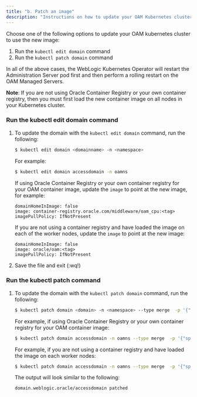 ```yaml
---
title: "b. Patch an image"
description: "Instructions on how to update your OAM Kubernetes cluster with a new OAM container image."
---
```


Choose one of the following options to update your OAM kubernetes cluster to use the new image:

1. Run the `kubectl edit domain` command
2. Run the `kubectl patch domain` command

In all of the above cases, the WebLogic Kubernetes Operator will restart the Administration Server pod first and then perform a rolling restart on the OAM Managed Servers.

**Note**: If you are not using Oracle Container Registry or your own container registry, then you must first load the new container image on all nodes in your Kubernetes cluster. 

### Run the kubectl edit domain command

1. To update the domain with  the `kubectl edit domain` command, run the following:

   ```bash
   $ kubectl edit domain <domainname> -n <namespace>
   ```

   For example:

   ```bash
   $ kubectl edit domain accessdomain -n oamns
   ```
   
   If using Oracle Container Registry or your own container registry for your OAM container image, update the `image` <tag> to point at the new image, for example:

   ```
   domainHomeInImage: false
   image: container-registry.oracle.com/middleware/oam_cpu:<tag>
   imagePullPolicy: IfNotPresent
   ```
   
   If you are not using a container registry and have loaded the image on each of the worker nodes, update the `image` <tag> to point at the new image:
   
   ```
   domainHomeInImage: false
   image: oracle/oam:<tag>
   imagePullPolicy: IfNotPresent
   ```
   
   
1. Save the file and exit (:wq!)

### Run the kubectl patch command

1. To update the domain with the `kubectl patch domain` command, run the following:

   ```bash
   $ kubectl patch domain <domain> -n <namespace> --type merge  -p '{"spec":{"image":"newimage:tag"}}'
   ```
   

   For example, if using Oracle Container Registry or your own container registry for your OAM container image:

   ```bash
   $ kubectl patch domain accessdomain -n oamns --type merge  -p '{"spec":{"image":"container-registry.oracle.com/middleware/oam_cpu:<tag>"}}'
   ```
   
   For example, if you are not using a container registry and have loaded the image on each worker nodes:
   
   ```bash
   $ kubectl patch domain accessdomain -n oamns --type merge  -p '{"spec":{"image":"oracle/oam:<tag>"}}'
   ```

   The output will look similar to the following:

   ```
   domain.weblogic.oracle/accessdomain patched
   ```
